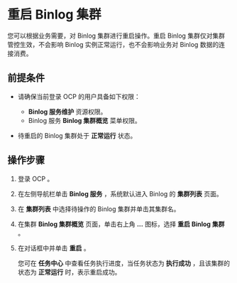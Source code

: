 # 重启 Binlog 集群

您可以根据业务需要，对 Binlog 集群进行重启操作。重启 Binlog 集群仅对集群管控生效，不会影响 Binlog 实例正常运行，也不会影响业务对 Binlog 数据的连接消费。

## 前提条件

* 请确保当前登录 OCP 的用户具备如下权限：

  * **Binlog 服务维护** 资源权限。
  * Binlog 服务 **Binlog 集群概览** 菜单权限。

* 待重启的 Binlog 集群处于 **正常运行** 状态。

## 操作步骤

1. 登录 OCP 。

2. 在左侧导航栏单击 **Binlog 服务** ，系统默认进入 Binlog 的 **集群列表** 页面。

3. 在 **集群列表** 中选择待操作的 Binlog 集群并单击其集群名。

4. 在集群 **Binlog 集群概览** 页面，单击右上角 **...** 图标，选择 **重启 Binlog 集群** 。

5. 在对话框中并单击 **重启** 。

   您可在 **任务中心** 中查看任务执行进度，当任务状态为 **执行成功** ，且该集群的状态为 **正常运行** 时，表示重启成功。
